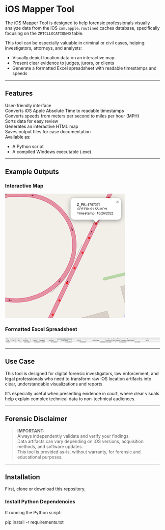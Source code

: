 # iOS Mapper Tool

The iOS Mapper Tool is designed to help forensic professionals visually analyze data from the iOS `com.apple.routined` caches database, specifically focusing on the `ZRTCLLOCATIONMO` table.

This tool can be especially valuable in criminal or civil cases, helping investigators, attorneys, and analysts:

- Visually depict location data on an interactive map
- Present clear evidence to judges, jurors, or clients
- Generate a formatted Excel spreadsheet with readable timestamps and speeds

---

## Features

User-friendly interface  
Converts iOS Apple Absolute Time to readable timestamps  
Converts speeds from meters per second to miles per hour (MPH)  
Sorts data for easy review  
Generates an interactive HTML map  
Saves output files for case documentation  
Available as:
- A Python script
- A compiled Windows executable (.exe)

---

## Example Outputs

### Interactive Map

![HTML Map Screenshot](ExampleImages/HTMLVisual.png)

### Formatted Excel Spreadsheet

![Formatted Spreadsheet Screenshot](ExampleImages/updatedspreadsheet.png)

---

## Use Case

This tool is designed for digital forensic investigators, law enforcement, and legal professionals who need to transform raw iOS location artifacts into clear, understandable visualizations and reports.

It’s especially useful when presenting evidence in court, where clear visuals help explain complex technical data to non-technical audiences.

---

## Forensic Disclaimer

> **IMPORTANT:**  
> Always independently validate and verify your findings.  
> Data artifacts can vary depending on iOS versions, acquisition methods, and software updates.  
> This tool is provided as-is, without warranty, for forensic and educational purposes.

---

## Installation

First, clone or download this repository.

### Install Python Dependencies

If running the Python script:

pip install -r requirements.txt

